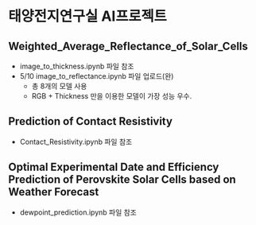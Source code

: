 # 태양전지연구실 AI프로젝트

## Weighted_Average_Reflectance_of_Solar_Cells

- image_to_thickness.ipynb 파일 참조
- 5/10 image_to_reflectance.ipynb 파일 업로드(완)
    - 총 8개의 모델 사용
    - RGB + Thickness 만을 이용한 모델이 가장 성능 우수.

## Prediction of Contact Resistivity

- Contact_Resistivity.ipynb 파일 참조

## Optimal Experimental Date and Efficiency Prediction of Perovskite Solar Cells based on Weather Forecast

- dewpoint_prediction.ipynb 파일 참조
